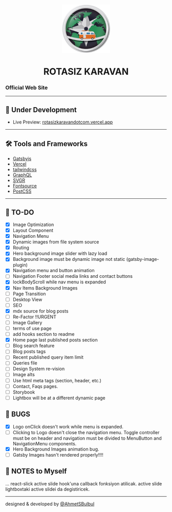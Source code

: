 <p align="center">
  <a href="https://rotasizkaravandotcom.vercel.app/">
    <img alt="Rotasiz Karavan" src="https://github.com/AhmetSBulbul/rotasizkaravandotcom/blob/main/src/images/logo-rozet.png?raw=true" width="150" />
  </a>
</p>
<h1 align="center">
  ROTASIZ KARAVAN
</h1>

### Official Web Site

---

## 🚀 Under Development

- Live Preview: [rotasizkaravandotcom.vercel.app](https://rotasizkaravandotcom.vercel.app/)

---

## 🛠 Tools and Frameworks

- [Gatsbyjs](https://www.gatsbyjs.com/)
- [Vercel](https://vercel.com/)
- [tailwindcss](https://tailwindcss.com/)
- [GraphQL](https://graphql.org/)
- [SVGR](https://react-svgr.com/)
- [Fontsource](https://fontsource.org/)
- [PostCSS](https://postcss.org/)

---

## 📝 TO-DO

- [x] Image Optimization
- [x] Layout Component
- [x] Navigation Menu
- [x] Dynamic images from file system source
- [x] Routing
- [x] Hero background image slider with lazy load
- [x] Background image must be dynamic image not static (gatsby-image-plugin)
- [x] Navigation menu and button animation
- [ ] Navigation Footer social media links and contact buttons
- [x] lockBodyScroll while nav menu is expanded
- [x] Nav Items Background Images
- [ ] Page Transition
- [ ] Desktop View
- [ ] SEO
- [x] mdx source for blog posts
- [ ] Re-Factor !!URGENT
- [ ] Image Gallery
- [ ] terms of use page
- [ ] add hooks section to readme
- [x] Home page last published posts section
- [ ] Blog search feature
- [ ] Blog posts tags
- [ ] Recent published query item limit
- [ ] Queries file
- [ ] Design System re-vision
- [ ] Image alts
- [ ] Use html meta tags (section, header, etc.)
- [ ] Contact, Faqs pages.
- [ ] Storybook
- [ ] Lightbox will be at a different dynamic page

## 🐞 BUGS

- [x] Logo onClick doesn't work while menu is expanded.
- [ ] Clicking to Logo doesn't close the navigation menu. Toggle controller must be on header and navigation must be divided to MenuButton and NavigationMenu components.
- [x] Hero Background Images animation bug.
- [ ] Gatsby Images hasn't rendered properly!!!!

## 📒 NOTES to Myself
 ...
 react-slick active slide hook'una callback fonksiyon atilicak. active slide lightboxtaki active slidei da degistiricek.

---

designed & developed by [@AhmetSBulbul](https://ahmetsafabulbul.com/)
